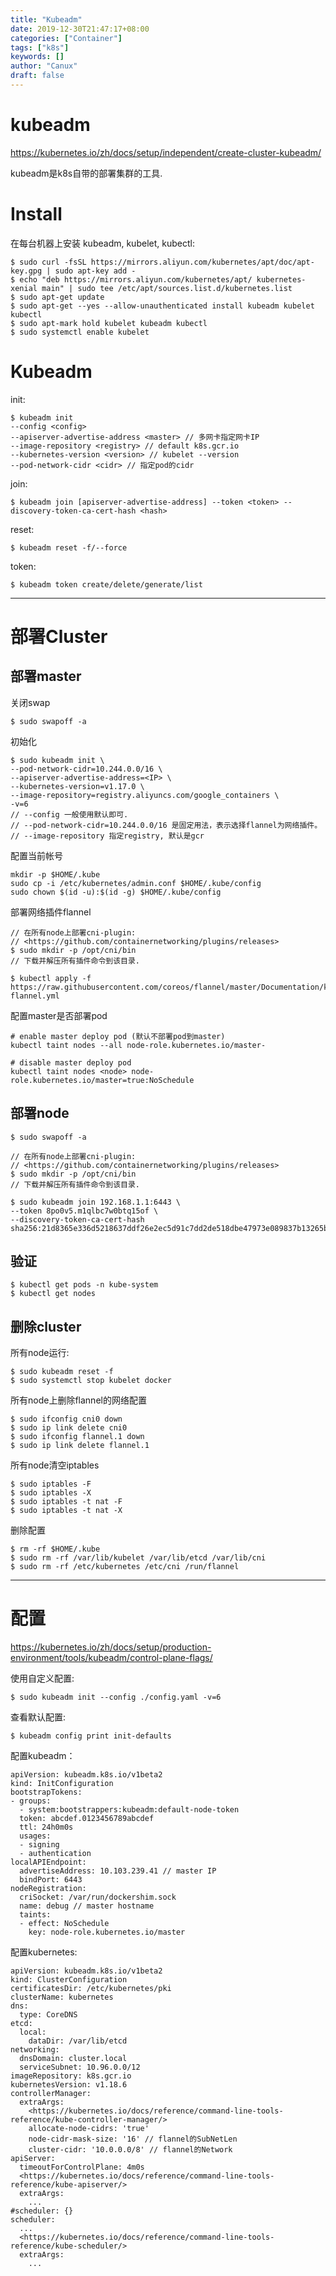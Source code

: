 ```yaml
---
title: "Kubeadm"
date: 2019-12-30T21:47:17+08:00
categories: ["Container"]
tags: ["k8s"]
keywords: []
author: "Canux"
draft: false
---
```


# kubeadm

<https://kubernetes.io/zh/docs/setup/independent/create-cluster-kubeadm/>

kubeadm是k8s自带的部署集群的工具.

# Install

在每台机器上安装 kubeadm, kubelet, kubectl:

    $ sudo curl -fsSL https://mirrors.aliyun.com/kubernetes/apt/doc/apt-key.gpg | sudo apt-key add - 
    $ echo "deb https://mirrors.aliyun.com/kubernetes/apt/ kubernetes-xenial main" | sudo tee /etc/apt/sources.list.d/kubernetes.list
    $ sudo apt-get update
    $ sudo apt-get --yes --allow-unauthenticated install kubeadm kubelet kubectl
    $ sudo apt-mark hold kubelet kubeadm kubectl
    $ sudo systemctl enable kubelet

# Kubeadm

init:

    $ kubeadm init 
    --config <config> 
    --apiserver-advertise-address <master> // 多网卡指定网卡IP
    --image-repository <registry> // default k8s.gcr.io
    --kubernetes-version <version> // kubelet --version
    --pod-network-cidr <cidr> // 指定pod的cidr

join:

    $ kubeadm join [apiserver-advertise-address] --token <token> --discovery-token-ca-cert-hash <hash>

reset:

    $ kubeadm reset -f/--force

token:
  
    $ kubeadm token create/delete/generate/list

***

# 部署Cluster

## 部署master

关闭swap

    $ sudo swapoff -a

初始化

    $ sudo kubeadm init \
    --pod-network-cidr=10.244.0.0/16 \
    --apiserver-advertise-address=<IP> \
    --kubernetes-version=v1.17.0 \
    --image-repository=registry.aliyuncs.com/google_containers \
    -v=6
    // --config 一般使用默认即可.
    // --pod-network-cidr=10.244.0.0/16 是固定用法，表示选择flannel为网络插件。
    // --image-repository 指定registry, 默认是gcr

配置当前帐号

    mkdir -p $HOME/.kube
    sudo cp -i /etc/kubernetes/admin.conf $HOME/.kube/config
    sudo chown $(id -u):$(id -g) $HOME/.kube/config

部署网络插件flannel

    // 在所有node上部署cni-plugin:
    // <https://github.com/containernetworking/plugins/releases>
    $ sudo mkdir -p /opt/cni/bin
    // 下载并解压所有插件命令到该目录.

    $ kubectl apply -f https://raw.githubusercontent.com/coreos/flannel/master/Documentation/kube-flannel.yml

配置master是否部署pod

    # enable master deploy pod (默认不部署pod到master)
    kubectl taint nodes --all node-role.kubernetes.io/master-

    # disable master deploy pod
    kubectl taint nodes <node> node-role.kubernetes.io/master=true:NoSchedule

## 部署node

    $ sudo swapoff -a

    // 在所有node上部署cni-plugin:
    // <https://github.com/containernetworking/plugins/releases>
    $ sudo mkdir -p /opt/cni/bin
    // 下载并解压所有插件命令到该目录.

    $ sudo kubeadm join 192.168.1.1:6443 \
    --token 8po0v5.m1qlbc7w0btq15of \
    --discovery-token-ca-cert-hash sha256:21d8365e336d5218637ddf26e2ec5d91c7dd2de518dbe47973e089837b13265b

## 验证

    $ kubectl get pods -n kube-system
    $ kubectl get nodes

## 删除cluster

所有node运行:

    $ sudo kubeadm reset -f
    $ sudo systemctl stop kubelet docker

所有node上删除flannel的网络配置

    $ sudo ifconfig cni0 down
    $ sudo ip link delete cni0
    $ sudo ifconfig flannel.1 down
    $ sudo ip link delete flannel.1

所有node清空iptables

    $ sudo iptables -F
    $ sudo iptables -X
    $ sudo iptables -t nat -F
    $ sudo iptables -t nat -X

删除配置

    $ rm -rf $HOME/.kube
    $ sudo rm -rf /var/lib/kubelet /var/lib/etcd /var/lib/cni
    $ sudo rm -rf /etc/kubernetes /etc/cni /run/flannel

***

# 配置

<https://kubernetes.io/zh/docs/setup/production-environment/tools/kubeadm/control-plane-flags/>

使用自定义配置:

    $ sudo kubeadm init --config ./config.yaml -v=6

查看默认配置:

    $ kubeadm config print init-defaults

配置kubeadm：

    apiVersion: kubeadm.k8s.io/v1beta2
    kind: InitConfiguration
    bootstrapTokens:
    - groups:
      - system:bootstrappers:kubeadm:default-node-token
      token: abcdef.0123456789abcdef
      ttl: 24h0m0s
      usages:
      - signing
      - authentication
    localAPIEndpoint:
      advertiseAddress: 10.103.239.41 // master IP
      bindPort: 6443
    nodeRegistration:
      criSocket: /var/run/dockershim.sock
      name: debug // master hostname
      taints:
      - effect: NoSchedule
        key: node-role.kubernetes.io/master

配置kubernetes:

    apiVersion: kubeadm.k8s.io/v1beta2
    kind: ClusterConfiguration
    certificatesDir: /etc/kubernetes/pki
    clusterName: kubernetes
    dns:
      type: CoreDNS
    etcd:
      local:
        dataDir: /var/lib/etcd
    networking:
      dnsDomain: cluster.local
      serviceSubnet: 10.96.0.0/12
    imageRepository: k8s.gcr.io
    kubernetesVersion: v1.18.6
    controllerManager:
      extraArgs:
        <https://kubernetes.io/docs/reference/command-line-tools-reference/kube-controller-manager/>
        allocate-node-cidrs: 'true'
        node-cidr-mask-size: '16' // flannel的SubNetLen
        cluster-cidr: '10.0.0.0/8' // flannel的Network
    apiServer:
      timeoutForControlPlane: 4m0s
      <https://kubernetes.io/docs/reference/command-line-tools-reference/kube-apiserver/>
      extraArgs:
        ...
    #scheduler: {}
    scheduler:
      ...
      <https://kubernetes.io/docs/reference/command-line-tools-reference/kube-scheduler/>
      extraArgs:
        ...



